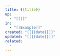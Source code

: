 ```yaml
---
title: {{title}}
up:
  - "[[]]"
in:
  - "[[Example]]"
created: "[[{{date}}]]"
updated: "[[{{date}}]]"
related:
  - 
---
```




